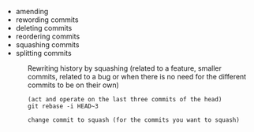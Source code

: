 <ul>
  <li> amending </li>
  <li> rewording commits </li>
  <li> deleting commits </li>
  <li> reordering commits </li>
  <li>  squashing commits</li>
  <li>  splitting commits</li>
<ul>
 

Rewriting history by squashing (related to a feature, smaller commits, related to a bug or when there is no need for the different commits to be on their own)

```
(act and operate on the last three commits of the head)
git rebase -i HEAD~3 

change commit to squash (for the commits you want to squash)
```
